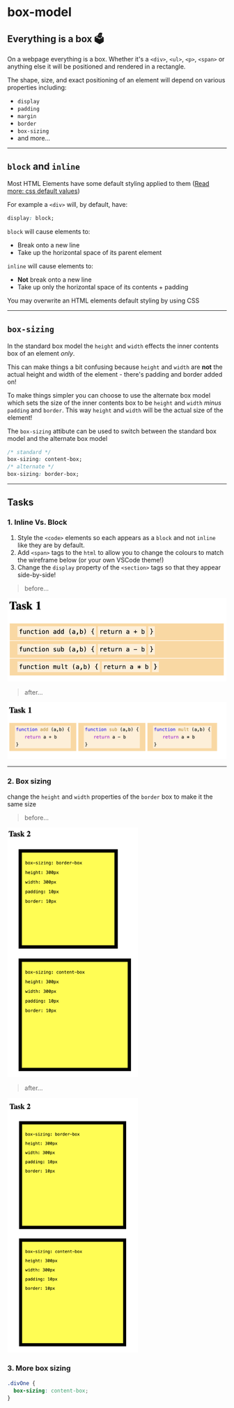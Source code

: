 # box-model

## Everything is a box 🗳️

On a webpage everything is a box. Whether it's a `<div>`, `<ul>`, `<p>`, `<span>` or anything else it will be positioned and rendered in a rectangle.

The shape, size, and exact positioning of an element will depend on various properties including:

- `display`
- `padding`
- `margin`
- `border`
- `box-sizing`
- and more...

---

## `block` and `inline`

Most HTML Elements have some default styling applied to them ([Read more: css default values](https://www.w3schools.com/cssref/css_default_values.asp))

For example a `<div>` will, by default, have:

```css
display: block;
```

`block` will cause elements to:

- Break onto a new line
- Take up the horizontal space of its parent element

`inline` will cause elements to:

- **Not** break onto a new line
- Take up only the horizontal space of its contents + padding

You may overwrite an HTML elements default styling by using CSS

---

## `box-sizing`

In the standard box model the `height` and `width` effects the inner contents box of an element _only_.

This can make things a bit confusing because `height` and `width` are **not** the actual height and width of the element - there's padding and border added on!

To make things simpler you can choose to use the alternate box model which sets the size of the inner contents box to be `height` and `width` _minus_ `padding` and `border`. This way `height` and `width` will be the actual size of the element!

The `box-sizing` attibute can be used to switch between the standard box model and the alternate box model

```css
/* standard */
box-sizing: content-box;
/* alternate */
box-sizing: border-box;
```

---

## Tasks

### 1. Inline Vs. Block

1.  Style the `<code>` elements so each appears as a `block` and not `inline` like they are by default.
2.  Add `<span>` tags to the `html` to allow you to change the colours to match the wireframe below (or your own VSCode theme!)
3.  Change the `display` property of the `<section>` tags so that they appear side-by-side!

> before...

<img src="./wireframe-1.png" alt="inline vs block before" width="700"/>

> after...

<img src="./wireframe-2.png" alt="inline vs block after" width="700"/>

---

### 2. Box sizing

change the `height` and `width` properties of the `border` box to make it the same size

> before...

<img src="./wireframe-3.png" alt="box sizing before" width="300"/>

> after...

<img src="./wireframe-4.png" alt="box sizing after" width="300"/>

### 3. More box sizing

```css
.divOne {
  box-sizing: content-box;
}
```
